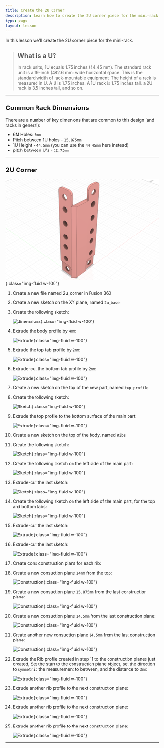 ```yaml
---
title: Create the 2U Corner
description: Learn how to create the 2U corner piece for the mini-rack
type: page
layout: lesson
---
```


In this lesson we'll create the 2U corner piece for the mini-rack.

> ## What is a U?
>
> In rack units, 1U equals 1.75 inches (44.45 mm). The standard rack unit is a 19-inch (482.6 mm) wide horizontal space. This is the standard width of rack-mountable equipment. The height of a rack is measured in U. A U is 1.75 inches. A 1U rack is 1.75 inches tall, a 2U rack is 3.5 inches tall, and so on.

---

## Common Rack Dimensions

There are a number of key dimenions that are common to this design (and racks in general):

- 6M Holes: `6mm`
- Pitch between 1U holes - `15.875mm`
- 1U Height - `44.5mm` (you can use the `44.45mm` here instead)
- pitch between U's - `12.75mm`

---

## 2U Corner

![2u Design](assets/2u_design.png){:class="img-fluid w-100"}

1. Create a new file named 2u_corner in Fusion 360
1. Create a new sketch on the XY plane, named `2u_base`

1. Create the following sketch:

    ![dimensions](/learn/mini_rack/assets/2u_01_dims.png){:class="img-fluid w-100"}

1. Extrude the body profile by `4mm`:

    ![Extrude](/learn/mini_rack/assets/2u_02_extrude.png){:class="img-fluid w-100"}

1. Extrude the top tab profile by `2mm`:

    ![Extrude](/learn/mini_rack/assets/2u_03_extrude.png){:class="img-fluid w-100"}

1. Extrude-cut the bottom tab profile by `2mm`:

    ![Extrude](/learn/mini_rack/assets/2u_04_extrude.png){:class="img-fluid w-100"}

1. Create a new sketch on the top of the new part, named `top_profile`

1. Create the following sketch:

    ![Sketch](/learn/mini_rack/assets/2u_05_sketch.png){:class="img-fluid w-100"}

1. Extrude the top profile to the bottom surface of the main part:
    
    ![Extrude](/learn/mini_rack/assets/2u_06_extrude.png){:class="img-fluid w-100"}

1. Create a new sketch on the top of the body, named `Ribs`

1. Create the following sketch:

    ![Sketch](/learn/mini_rack/assets/2u_07_sketch.png){:class="img-fluid w-100"}

1. Create the following sketch on the left side of the main part:

    ![Sketch](/learn/mini_rack/assets/2u_08_sketch.png){:class="img-fluid w-100"}

1. Extrude-cut the last sketch:

    ![Sketch](/learn/mini_rack/assets/2u_09_extrude.png){:class="img-fluid w-100"}

1. Create the following sketch on the left side of the main part, for the top and bottom tabs:

    ![Sketch](/learn/mini_rack/assets/2u_10_sketch.png){:class="img-fluid w-100"}

1. Extrude-cut the last sketch:

    ![Extrude](/learn/mini_rack/assets/2u_11_extrude.png){:class="img-fluid w-100"}

1. Extrude-cut the last sketch:

    ![Extrude](/learn/mini_rack/assets/2u_12_extrude.png){:class="img-fluid w-100"}

1. Create cons construction plans for each rib:

1. Create a new consuction plane `14mm` from the top:

    ![Construction](/learn/mini_rack/assets/2u_13_construction.png){:class="img-fluid w-100"}

1. Create a new consuction plane `15.875mm` from the last construction plane:

    ![Construction](/learn/mini_rack/assets/2u_14_construction.png){:class="img-fluid w-100"}

1. Create a new consuction plane `14.5mm` from the last construction plane:

    ![Construction](/learn/mini_rack/assets/2u_15_construction.png){:class="img-fluid w-100"}

1. Create another new consuction plane `14.5mm` from the last construction plane:

    ![Construction](/learn/mini_rack/assets/2u_16_construction.png){:class="img-fluid w-100"}

1. Extrude the Rib profile created in step 11 to the construction planes just created, Set the start to the construction plane object, set the direction to `symmetric` the measurement to between, and the distance to `3mm`:

    ![Extrude](/learn/mini_rack/assets/2u_17_extrude.png){:class="img-fluid w-100"}

1. Extrude another rib profile to the next construction plane:

    ![Extrude](/learn/mini_rack/assets/2u_18_extrude.png){:class="img-fluid w-100"}

1. Extrude another rib profile to the next construction plane:

    ![Extrude](/learn/mini_rack/assets/2u_19_extrude.png){:class="img-fluid w-100"}

1. Extrude another rib profile to the next construction plane:

    ![Extrude](/learn/mini_rack/assets/2u_20_extrude.png){:class="img-fluid w-100"}

---
